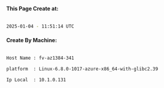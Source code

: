 
   
#### This Page Create at:

```bash

2025-01-04 - 11:51:14 UTC

```

#### Create By Machine:

```bash

Host Name : fv-az1384-341

platform  : Linux-6.8.0-1017-azure-x86_64-with-glibc2.39

Ip Local  : 10.1.0.131

```

